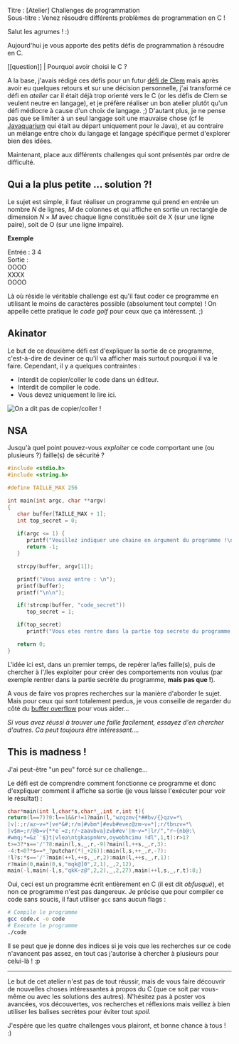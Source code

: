 Titre : [Atelier] Challenges de programmation  
Sous-titre : Venez résoudre différents problèmes de programmation en C !


Salut les agrumes ! :)

Aujourd'hui je vous apporte des petits défis de programmation à résoudre en C.

[[question]]
| Pourquoi avoir choisi le C ?

A la base, j'avais rédigé ces défis pour un futur [défi de Clem](https://zestedesavoir.com/forums/sujet/3813/les-defis-de-clem/) mais après avoir eu quelques retours et sur une décision personnelle, j'ai transformé ce défi en *atelier* car il était déjà trop orienté vers le C (or les défis de Clem se veulent neutre en langage), et je préfère réaliser un bon atelier plutôt qu'un défi médiocre à cause d'un choix de langage. ;) D'autant plus, je ne pense pas que se limiter à un seul langage soit une mauvaise chose (cf le [Javaquarium](https://zestedesavoir.com/forums/sujet/447/javaquarium/) qui était au départ uniquement pour le Java), et au contraire un mélange entre choix du langage et langage spécifique permet d'explorer bien des idées.

Maintenant, place aux différents challenges qui sont présentés par ordre de difficulté.

## Qui a la plus petite ... solution ?!

Le sujet est simple, il faut réaliser un programme qui prend en entrée un nombre $N$ de lignes, $M$ de colonnes et qui affiche en sortie un rectangle de dimension $N \times M$ avec chaque ligne constituée soit de X (sur une ligne paire), soit de O (sur une ligne impaire).

**Exemple**

Entrée : 3 4  
Sortie :  
OOOO  
XXXX  
OOOO

Là où réside le véritable challenge est qu'il faut coder ce programme en utilisant le moins de caractères possible (absolument tout compte) ! On appelle cette pratique le *code golf* pour ceux que ça intéressent. ;)

## Akinator

Le but de ce deuxième défi est d'expliquer la sortie de ce programme, c'est-à-dire de deviner ce qu'il va afficher mais surtout pourquoi il va le faire. Cependant, il y a quelques contraintes :

- Interdit de copier/coller le code dans un éditeur.
- Interdit de compiler le code.
- Vous devez uniquement le lire ici.

![On a dit pas de copier/coller !](https://github.com/napnac/zds-prog/blob/master/c_puzzles/original_post/image_code_challenge2.png)

## NSA

Jusqu'à quel point pouvez-vous *exploiter* ce code comportant une (ou plusieurs ?) faille(s) de sécurité ?

```c
#include <stdio.h>
#include <string.h>

#define TAILLE_MAX 256

int main(int argc, char **argv)
{
   char buffer[TAILLE_MAX + 1];
   int top_secret = 0;
   
   if(argc <= 1) {
      printf("Veuillez indiquer une chaine en argument du programme !\n");
      return -1;
   }

   strcpy(buffer, argv[1]);

   printf("Vous avez entre : \n");
   printf(buffer);
   printf("\n\n");

   if(!strcmp(buffer, "code_secret"))
      top_secret = 1;

   if(top_secret)
      printf("Vous etes rentre dans la partie top secrete du programme !\n");

   return 0;
}
```

L'idée ici est, dans un premier temps, de repérer la/les faille(s), puis de chercher à l'/les exploiter pour créer des comportements non voulus (par exemple rentrer dans la partie secrète du programme, **mais pas que !**).

A vous de faire vos propres recherches sur la manière d'aborder le sujet. Mais pour ceux qui sont totalement perdus, je vous conseille de regarder du côté du [buffer overflow](https://fr.wikipedia.org/wiki/D%C3%A9passement_de_tampon) pour vous aider...

*Si vous avez réussi à trouver une faille facilement, essayez d'en chercher d'autres. Ca peut toujours être intéressant....*

## This is madness !

J'ai peut-être "un peu" forcé sur ce challenge...

Le défi est de comprendre comment fonctionne ce programme et donc d'expliquer comment il affiche sa sortie (je vous laisse l'exécuter pour voir le résultat) :

```c
char*main(int l,char*s,char*_,int r,int t){
return(l==7)?0:l==1&&r!=1?main(l,"wzqzmv{*##bv/{}qzv=*\
|v|:;r/az~v=*|ve*&#;r/m|#vbm*|#evb#evez@zm~v=*|;r/tbnzv=*\
|v$m=;r/@b=v{**e`=z;r/~zaavbva}zvb#ev'|m~v=*|lr/","r~{nb@:\
#wmq;*=&z`'$}t|vlea\ntgkaspnNrv,oywebhcimu !dl",1,t):r>1?
t>=3?*s=='/'?8:main(l,s,_,r,-9)?main(l,++s,_,r,3):
-4:t<0?*s==*_?putchar(*(_+26)):main(l,s,++_,r,-7):
!l?s:*s=='/'?main(++l,++s,_,r,2):main(l,++s,_,r,1):
r?main(0,main(0,s,"mqk@]0",2,1),_,2,12),
main(-l,main(-l,s,"qkK~z@",2,2),_,2,27),main(++l,s,_,r,t):8;}
```

Oui, ceci est un programme écrit entièrement en C (il est dit *obfusqué*), et non ce programme n'est pas dangereux. Je précise que pour compiler ce code sans soucis, il faut utiliser `gcc` sans aucun flags :

```bash
# Compile le programme
gcc code.c -o code
# Execute le programme
./code
```

Il se peut que je donne des indices si je vois que les recherches sur ce code n'avancent pas assez, en tout cas j'autorise à chercher à plusieurs pour celui-là ! :p

---

Le but de cet atelier n'est pas de tout réussir, mais de vous faire découvrir de nouvelles choses intéressantes à propos du C (que ce soit par vous-même ou avec les solutions des autres). N'hésitez pas à poster vos avancées, vos découvertes, vos recherches et réflexions mais veillez à bien utiliser les balises secrètes pour éviter tout *spoil*.

J'espère que les quatre challenges vous plairont, et bonne chance à tous ! :)
